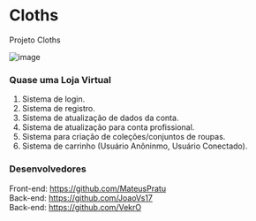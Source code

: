 # Cloths
Projeto Cloths

![image](https://user-images.githubusercontent.com/69282487/198744783-2c6bbc0f-c901-4801-b9d7-9b70febe79b3.png)

### Quase uma Loja Virtual

1. Sistema de login.
2. Sistema de registro.
3. Sistema de atualização de dados da conta.
5. Sistema de atualização para conta profissional.
6. Sistema para criação de coleções/conjuntos de roupas.
7. Sistema de carrinho (Usuário Anôninmo, Usuário Conectado).

### Desenvolvedores

Front-end: https://github.com/MateusPratu <br>
Back-end: https://github.com/JoaoVs17 <br>
Back-end: https://github.com/VekrO <br>
